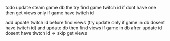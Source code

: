 todo
update steam game db the try find game twitch id if dont have one then get views only if game have twitch id

add update twitch id before find views (try update only if game in db dosent have twitch id) and update db then find views
if game in db afrer update id dosent have tiwtch id => skip get views
